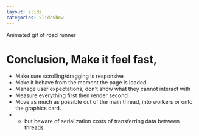 ```yaml
---
layout: slide
categories: SlideShow
---
```


<div class="panel slide-content">
<div class="panel-body flex" style="align-items: center;">
Animated gif of road runner
</div>
</div>
<div class="panel notes">
<div class="panel-body marked">

# Conclusion, Make it feel fast,

* Make sure scrolling/dragging is responsive
* Make it behave from the moment the page is loaded.
* Manage user expectations, don't show what they cannot interact with
* Measure everything first then render second
* Move as much as possible out of the main thread, into workers or onto the graphics card.
* * but beware of serialization costs of transferring data between threads.

</div>
</div>
